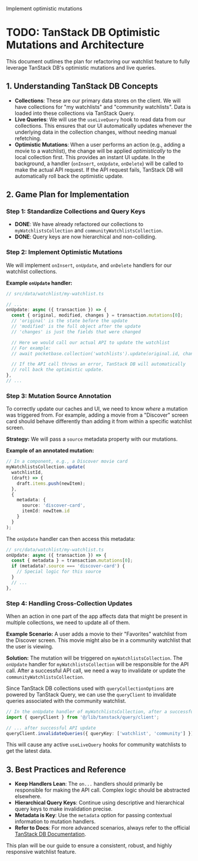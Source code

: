 Implement optimistic mutations 
# TODO: TanStack DB Optimistic Mutations and Architecture

This document outlines the plan for refactoring our watchlist feature to fully leverage TanStack DB's optimistic mutations and live queries.

## 1. Understanding TanStack DB Concepts

- **Collections**: These are our primary data stores on the client. We will have collections for "my watchlists" and "community watchlists". Data is loaded into these collections via TanStack Query.
- **Live Queries**: We will use the `useLiveQuery` hook to read data from our collections. This ensures that our UI automatically updates whenever the underlying data in the collection changes, without needing manual refetching.
- **Optimistic Mutations**: When a user performs an action (e.g., adding a movie to a watchlist), the change will be applied *optimistically* to the local collection first. This provides an instant UI update. In the background, a handler (`onInsert`, `onUpdate`, `onDelete`) will be called to make the actual API request. If the API request fails, TanStack DB will automatically roll back the optimistic update.

## 2. Game Plan for Implementation

### Step 1: Standardize Collections and Query Keys

- **DONE**: We have already refactored our collections to `myWatchlistsCollection` and `communityWatchlistsCollection`.
- **DONE**: Query keys are now hierarchical and non-colliding.

### Step 2: Implement Optimistic Mutations

We will implement `onInsert`, `onUpdate`, and `onDelete` handlers for our watchlist collections.

**Example `onUpdate` handler:**

```typescript
// src/data/watchlist/my-watchlist.ts

// ...
onUpdate: async ({ transaction }) => {
  const { original, modified, changes } = transaction.mutations[0];
  // 'original' is the state before the update
  // 'modified' is the full object after the update
  // 'changes' is just the fields that were changed

  // Here we would call our actual API to update the watchlist
  // For example:
  // await pocketbase.collection('watchlists').update(original.id, changes);

  // If the API call throws an error, TanStack DB will automatically
  // roll back the optimistic update.
},
// ...
```

### Step 3: Mutation Source Annotation

To correctly update our caches and UI, we need to know *where* a mutation was triggered from. For example, adding a movie from a "Discover" screen card should behave differently than adding it from within a specific watchlist screen.

**Strategy:** We will pass a `source` metadata property with our mutations.

**Example of an annotated mutation:**

```typescript
// In a component, e.g., a Discover movie card
myWatchlistsCollection.update(
  watchlistId,
  (draft) => {
    draft.items.push(newItem);
  },
  {
    metadata: {
      source: 'discover-card',
      itemId: newItem.id
    }
  }
);
```

The `onUpdate` handler can then access this metadata:

```typescript
// src/data/watchlist/my-watchlist.ts
onUpdate: async ({ transaction }) => {
  const { metadata } = transaction.mutations[0];
  if (metadata?.source === 'discover-card') {
    // Special logic for this source
  }
  // ...
},
```

### Step 4: Handling Cross-Collection Updates

When an action in one part of the app affects data that might be present in multiple collections, we need to update all of them.

**Example Scenario:** A user adds a movie to their "Favorites" watchlist from the Discover screen. This movie might also be in a community watchlist that the user is viewing.

**Solution:**
The mutation will be triggered on `myWatchlistsCollection`. The `onUpdate` handler for `myWatchlistsCollection` will be responsible for the API call. After a successful API call, we need a way to invalidate or update the `communityWatchlistsCollection`.

Since TanStack DB collections used with `queryCollectionOptions` are powered by TanStack Query, we can use the `queryClient` to invalidate queries associated with the community watchlist.

```typescript
// In the onUpdate handler of myWatchlistsCollection, after a successful API call
import { queryClient } from '@/lib/tanstack/query/client';

// ... after successful API update
queryClient.invalidateQueries({ queryKey: ['watchlist', 'community'] });
```
This will cause any active `useLiveQuery` hooks for community watchlists to get the latest data.

## 3. Best Practices and Reference

- **Keep Handlers Lean**: The `on...` handlers should primarily be responsible for making the API call. Complex logic should be abstracted elsewhere.
- **Hierarchical Query Keys**: Continue using descriptive and hierarchical query keys to make invalidation precise.
- **Metadata is Key**: Use the `metadata` option for passing contextual information to mutation handlers.
- **Refer to Docs**: For more advanced scenarios, always refer to the official [TanStack DB Documentation](https://tanstack.com/db/latest/docs/overview).

This plan will be our guide to ensure a consistent, robust, and highly responsive watchlist feature.
